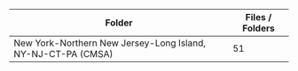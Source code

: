 | Folder                                                       |   Files / Folders |
|--------------------------------------------------------------|-------------------|
| New York-Northern New Jersey-Long Island, NY-NJ-CT-PA (CMSA) |                51 |